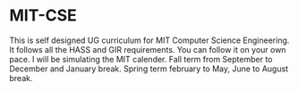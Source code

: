 # MIT-CSE
This is self designed UG curriculum for MIT Computer Science Engineering. It follows all the HASS and GIR requirements. You can follow it on your own pace. I will be simulating the MIT calender. Fall term from September to December and January break. Spring term february to May, June to August break.
